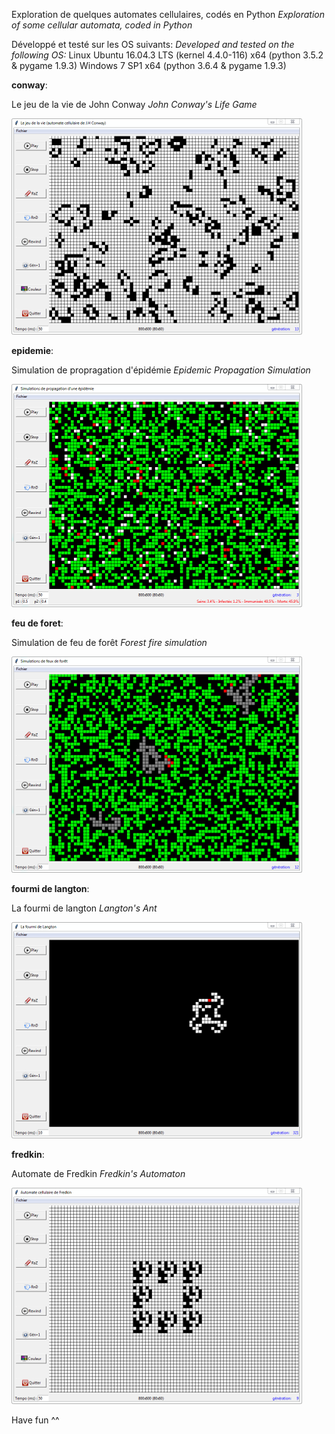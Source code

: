 Exploration de quelques automates cellulaires, codés en Python
*Exploration of some cellular automata, coded in Python*

Développé et testé sur les OS suivants:
*Developed and tested on the following OS:*
Linux Ubuntu 16.04.3 LTS (kernel 4.4.0-116) x64 (python 3.5.2 & pygame 1.9.3)
Windows 7 SP1 x64 (python 3.6.4 & pygame 1.9.3)


__conway__:

Le jeu de la vie de John Conway
*John Conway's Life Game*

![alt tag](https://github.com/LesConcepteursAssocies/automates-cellulaires/blob/master/conway.png "Conway")


__epidemie__:

Simulation de propragation d'épidémie
*Epidemic Propagation Simulation*

![alt tag](https://github.com/LesConcepteursAssocies/automates-cellulaires/blob/master/epidemie.png "Epidemie")


__feu de foret__:

Simulation de feu de forêt
*Forest fire simulation*

![alt tag](https://github.com/LesConcepteursAssocies/automates-cellulaires/blob/master/feu-de-foret.png "Feu de foret")


__fourmi de langton__:

La fourmi de langton
*Langton's Ant*

![alt tag](https://github.com/LesConcepteursAssocies/automates-cellulaires/blob/master/fourmi-de-langton.png "Fourmi de langton")


__fredkin__:

Automate de Fredkin
*Fredkin's Automaton*

![alt tag](https://github.com/LesConcepteursAssocies/automates-cellulaires/blob/master/fredkin.png "Fredkin")


Have fun ^^
